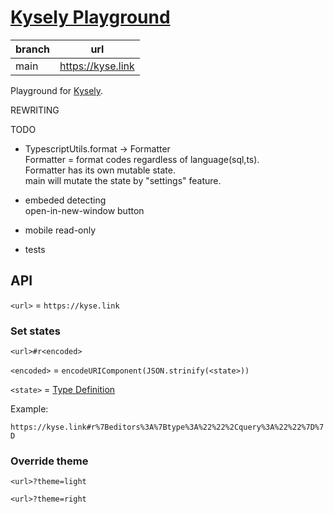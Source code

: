 # [Kysely Playground](https://kyse.link/)

| branch  | url                               |
|---------|-----------------------------------|
| main    | https://kyse.link                 |

Playground for [Kysely](https://github.com/kysely-org/kysely).

REWRITING


TODO
 * TypescriptUtils.format -> Formatter  
    Formatter = format codes regardless of language(sql,ts).  
    Formatter has its own mutable state.  
    main will mutate the state by "settings" feature.

 * embeded detecting  
     open-in-new-window button
    
 * mobile read-only
 
 * tests

## API

`<url>` = `https://kyse.link`

### Set states

`<url>#r<encoded>`

`<encoded>` = `encodeURIComponent(JSON.strinify(<state>))`


`<state>` = [Type Definition](https://github.com/wirekang/kysely-playground/tree/main/src/lib/state/state.ts)

Example:

`https://kyse.link#r%7Beditors%3A%7Btype%3A%22%22%2Cquery%3A%22%22%7D%7D`

### Override theme

`<url>?theme=light`

`<url>?theme=right`
